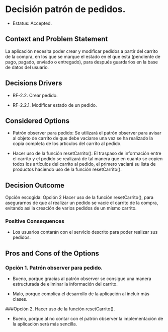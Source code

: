 # Decisión patrón de pedidos.   

* Estatus: Accepted.   

 
## Context and Problem Statement   

La aplicación necesita poder crear y modificar pedidos a partir del carrito de la compra, en los que se marque el estado en el que está (pendiente de pago, pagado, enviado o entregado), para después guardarlos en la base de datos del usuario.  


## Decisions Drivers   

* RF-2.2. Crear pedido.    

* RF-2.2.1. Modificar estado de un pedido.    


## Considered Options   

* Patrón observer para pedido: Se utilizará el patrón observer para avisar al objeto de carrito de que debe vaciarse una vez se ha realizado la copia completa de los artículos del carrito al pedido. 

* Hacer uso de la función resetCarrito(): El traspaso de información entre el carrito y el pedido se realizará de tal manera que en cuanto se copien todos los artículos del carrito al pedido, el primero vaciará su lista de productos haciendo uso de la función resetCarrito(). 


## Decision Outcome   

Opción escogida: Opción 2 Hacer uso de la función resetCarrito(), para asegurarnos de que al realizar un pedido se vacíe el carrito de la compra, evitando así la creación de varios pedidos de un mismo carrito. 


### Positive Consequences   

* Los usuarios contarán con el servicio descrito para poder realizar sus pedidos. 


## Pros and Cons of the Options   
### Opción 1. Patrón observer para pedido.    

* Bueno, porque gracias al patrón observer se consigue una manera estructurada de eliminar la información del carrito. 

* Malo, porque complica el desarrollo de la aplicación al incluir más clases. 


###Opción 2. Hacer uso de la función resetCarrito(). 

* Bueno, porque al no contar con el patrón observer la implementación de la aplicación será más sencilla. 
